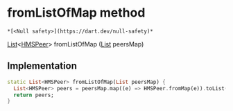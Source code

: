 


# fromListOfMap method




    *[<Null safety>](https://dart.dev/null-safety)*




[List](https://api.flutter.dev/flutter/dart-core/List-class.html)&lt;[HMSPeer](../../model_hms_peer/HMSPeer-class.md)> fromListOfMap
([List](https://api.flutter.dev/flutter/dart-core/List-class.html) peersMap)








## Implementation

```dart
static List<HMSPeer> fromListOfMap(List peersMap) {
  List<HMSPeer> peers = peersMap.map((e) => HMSPeer.fromMap(e)).toList();
  return peers;
}
```







